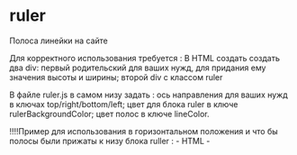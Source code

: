 # ruler
Полоса линейки на сайте

Для корректного использования требуется :
В HTML создать  создать два div: 
  первый родительский для ваших нужд, для придания ему значения высоты и ширины;
  второй div с классом ruler
  
В файле ruler.js в самом низу задать :
  ось направления для ваших нужд в ключах top/right/bottom/left; 
  цвет для блока ruler в ключе rulerBackgroundColor; 
  цвет полос в ключе lineColor.

!!!!Пример для использования в горизонтальном положения и что бы полосы были прижаты к низу блока ruller :
           - HTML -  
 <pre>
 <style>
    .block{
        height: 10px;
        width: 100%;
    }
</style>

<div class="block">
    <div class="ruler"></div>
</div>
</pre>

           - ruler.js - 
"Не нужный вам код"...
           
const ruler = new RULER({
    ruler: '.ruler',
    top: true,
    left: false,
    right:false,
    bottom:false,
    rulerBackgroundColor: 'black',
    lineColor: 'white',
})


!!!!Пример для использования в вертикальном положения и что бы полосы были прижаты к левой стороне блока ruler :

           - HTML -  
 <pre>
 <style>
    .block{
        height: 100vh;
        width: 10px;
    }
</style>

<div class="block">
    <div class="ruler"></div>
</div>
</pre>

           - ruler.js - 
"Не нужный вам код"...
           
const ruler = new RULER({
    ruler: '.ruler',
    top: false,
    left: true,
    right:false,
    bottom:false,
    rulerBackgroundColor: 'black',
    lineColor: 'white',
})
